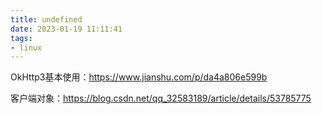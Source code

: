 ```yaml
---
title: undefined
date: 2023-01-19 11:11:41
tags:
- linux
---
```


OkHttp3基本使用：https://www.jianshu.com/p/da4a806e599b

客户端对象：https://blog.csdn.net/qq_32583189/article/details/53785775